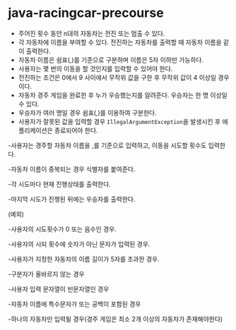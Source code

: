 # java-racingcar-precourse
- 주어진 횟수 동안 n대의 자동차는 전진 또는 멈출 수 있다.
- 각 자동차에 이름을 부여할 수 있다. 전진하는 자동차를 출력할 때 자동차 이름을 같이 출력한다.
- 자동차 이름은 쉼표(,)를 기준으로 구분하며 이름은 5자 이하만 가능하다.
- 사용자는 몇 번의 이동을 할 것인지를 입력할 수 있어야 한다.
- 전진하는 조건은 0에서 9 사이에서 무작위 값을 구한 후 무작위 값이 4 이상일 경우이다.
- 자동차 경주 게임을 완료한 후 누가 우승했는지를 알려준다. 우승자는 한 명 이상일 수 있다.
- 우승자가 여러 명일 경우 쉼표(,)를 이용하여 구분한다.
- 사용자가 잘못된 값을 입력할 경우 `IllegalArgumentException`을 발생시킨 후 애플리케이션은 종료되어야 한다.

-사용자는 경주할 자동차 이름을 ,를 기준으로 입력하고, 이동을 시도할 횟수도 입력한다.

-자동차 이름이 중복되는 경우 식별자를 붙여준다.

-각 시도마다 현재 진행상태를 출력한다. 

-마지막 시도가 진행된 뒤에는 우승자를 출력한다.

(예외) 

-사용자의 시도횟수가 0 또는 음수인 경우.

-사용자의 시되 횟수에 숫자가 아닌 문자가 입력된 경우.

-사용자가 지정한 자동차의 이름 길이가 5자를 초과한 경우.

-구분자가 올바르지 않는 경우

-사용자 입력 문자열이 빈문자열인 경우

-자동차 이름에 특수문자가 또는 공백이 포함된 경우

-하나의 자동차만 입력될 경우(경주 게임은 최소 2개 이상의 자동차가 존재해야한다)
